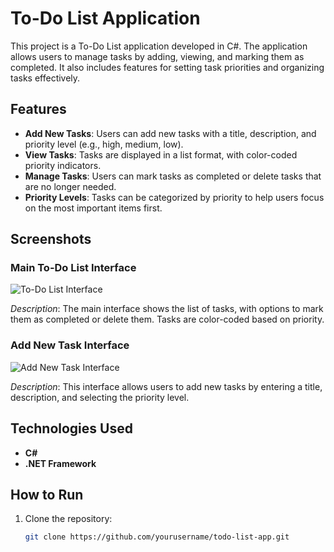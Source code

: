 # To-Do List Application

This project is a To-Do List application developed in C#. The application allows users to manage tasks by adding, viewing, and marking them as completed. It also includes features for setting task priorities and organizing tasks effectively.

## Features

- **Add New Tasks**: Users can add new tasks with a title, description, and priority level (e.g., high, medium, low).
- **View Tasks**: Tasks are displayed in a list format, with color-coded priority indicators.
- **Manage Tasks**: Users can mark tasks as completed or delete tasks that are no longer needed.
- **Priority Levels**: Tasks can be categorized by priority to help users focus on the most important items first.

## Screenshots

### Main To-Do List Interface

![To-Do List Interface](./images/Screenshot_2024-08-19_064254.png)

*Description*: The main interface shows the list of tasks, with options to mark them as completed or delete them. Tasks are color-coded based on priority.

### Add New Task Interface

![Add New Task Interface](./images/Screenshot_2024-08-19_064346.png)

*Description*: This interface allows users to add new tasks by entering a title, description, and selecting the priority level.

## Technologies Used

- **C#**
- **.NET Framework**
  
## How to Run

1. Clone the repository:
   ```bash
   git clone https://github.com/yourusername/todo-list-app.git
